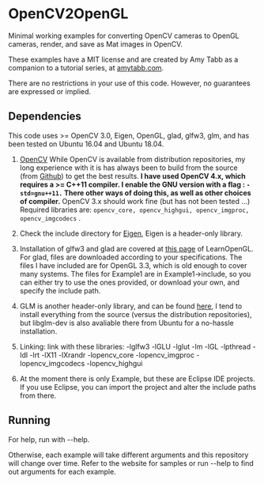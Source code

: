 # OpenCV2OpenGL

Minimal working examples for converting OpenCV cameras to OpenGL cameras, render, and save as Mat images in OpenCV.

These examples have a MIT license and are created by Amy Tabb as a companion to a tutorial series, at [amytabb.com](https://amytabb.com/ts/2019_06_28/).

There are no restrictions in your use of this code.  However, no guarantees are expressed or implied.


## Dependencies

This code uses >= OpenCV 3.0, Eigen, OpenGL, glad, glfw3, glm, and has been tested on Ubuntu 16.04 and Ubuntu 18.04.  

1. [OpenCV](https://opencv.org/) While OpenCV is available from distribution repositories, my long experience with it is has always been to build from the source (from [Github](https://github.com/opencv/opencv)) to get the best results.  **I have used OpenCV 4.x, which requires a >= C++11 compiler.  I enable the GNU version with a flag : `-std=gnu++11.`  There other ways of doing this, as well as other choices of compiler.** OpenCV 3.x should work fine (but has not been tested ...)  Required libraries are: `opencv_core, opencv_highgui, opencv_imgproc, opencv_imgcodecs` . 

3.  Check the include directory for [Eigen](https://eigen.tuxfamily.org/index.php?title=Main_Page), Eigen is a header-only library. 

4. Installation of glfw3 and glad are covered at [this page](https://learnopengl.com/Getting-started/Creating-a-window) of LearnOpenGL.  For glad, files are downloaded according to your specifications.  The files I have included are for OpenGL 3.3, which is old enough to cover many systems.  The files for Example1 are in Example1->include, so you can either try to use the ones provided, or download your own, and specify the include path.

5. GLM is another header-only library, and can be found [here](https://glm.g-truc.net/0.9.9/index.html), I tend to install everything from the source (versus the distribution repositories), but libglm-dev is also avaliable there from Ubuntu for a no-hassle installation.

6. Linking: link with these libraries: -lglfw3 -lGLU -lglut -lm -lGL -lpthread -ldl -lrt -lX11 -lXrandr -lopencv_core -lopencv_imgproc -lopencv_imgcodecs -lopencv_highgui

7. At the moment there is only Example, but these are Eclipse IDE projects. If you use Eclipse, you can import the project and alter the include paths from there.

## Running

For help, run with --help.

Otherwise, each example will take different arguments and this repository will change over time.  Refer to the website for samples or run --help to find out arguments for each example.




